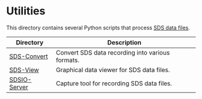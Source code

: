 # Utilities

This directory contains several Python scripts that process [SDS data files](../Schema/README.md).

Directory                       | Description
--------------------------------|-------------------------------
[SDS-Convert](./SDS-Convert/)   | Convert SDS data recording into various formats.
[SDS-View](./SDS-View/)         | Graphical data viewer for SDS data files.
[SDSIO-Server](./SDSIO-Server/) | Capture tool for recording SDS data files.
